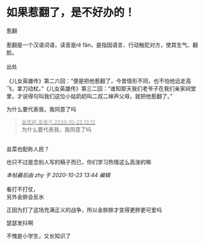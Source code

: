 # 如果惹翻了，是不好办的！


惹翻 <br />
<br />
惹翻是一个汉语词语，读音是rě fān，是指因语言、行动触犯对方，使其生气、翻脸。<br />
<br />
出处<br />
<br />
《儿女英雄传》第二六回：“便是把他惹翻了，今昔情形不同，也不怕他远走高飞，拿刀动杖。”《儿女英雄传》第三二回：“谁知那天我们老爷子在我们亲家祠堂里，才说得句叫我们这位小姑奶奶叫二叔二婶声父母，就把他惹翻了。”<img id="aimg_pXfXB" onclick="zoom(this, this.src, 0, 0, 0)" class="zoom" src="https://cdn.jsdelivr.net/gh/hishis/forum-master/public/images/patch.gif" onmouseover="img_onmouseoverfunc(this)" onload="thumbImg(this)" border="0" alt="" />

为什么要代表我，我同意了吗

<div class="quote"><blockquote><font size="2"><a href="https://www.hostloc.com/forum.php?mod=redirect&amp;goto=findpost&amp;pid=9340719&amp;ptid=757565" target="_blank"><font color="#999999">吴彦祖 发表于 2020-10-23 13:15</font></a></font><br />
为什么要代表我，我同意了吗</blockquote></div><br />
韭菜也配称人民？

<img id="aimg_OZrC7" onclick="zoom(this, this.src, 0, 0, 0)" class="zoom" src="https://pic.iocrak.com/2020/10/23/8ece29d0bcd9b.png" onmouseover="img_onmouseoverfunc(this)" onload="thumbImg(this)" border="0" alt="" />

也只不过是念别人写的稿子而已，你们学习热情这么高涨的嘛

<i class="pstatus"> 本帖最后由 zhy 于 2020-10-23 13:44 编辑 </i><br />
<br />
看打不打仗，<br />
另外金胖会反水

正因为打了这场充满正义的战争，所以金胖胖才变得更胖更可爱吗&nbsp;&nbsp;<img src="static/image/smiley/default/lol.gif" smilieid="12" border="0" alt="" />

<img src="static/image/smiley/default/sweat.gif" smilieid="10" border="0" alt="" />瑟瑟发抖啊

不愧是小学生，又长知识了<img src="static/image/smiley/default/lol.gif" smilieid="12" border="0" alt="" />
